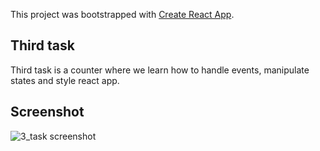 This project was bootstrapped with [Create React App](https://github.com/facebook/create-react-app).

## Third task

Third task is a counter where we learn how to handle events, manipulate states and style react app.

## Screenshot

![3_task screenshot](./public/3_task.png?raw=true)
